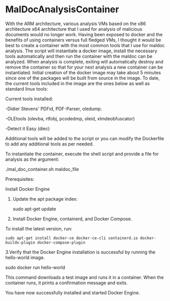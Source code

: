 # MalDocAnalysisContainer
With the ARM architecture, various analysis VMs based on the x86 architecture x64 architecture that I used for analysis of malicious documents would no longer work. Having been exposed to docker and the benefits of using containers versus full fledged VMs, I thought it would be best to create a container with the most common tools that I use for maldoc analysis. The script will instantiate a docker image, install the necessary tools automatically and then run the container with the maldoc can be analyzed. When analysis is complete, exiting will automatically destroy and remove the container so that for your next analysis a new container can be instantiated. Initial creation of the docker image may take about 5 minutes since one of the packages will be built from source in the image. To date, the current tools included in the image are the ones below as well as standard linux tools:


 Current tools installed:

 -Didier Stevens' PDFid, PDF-Parser, oledump.
 

 -OLEtools (olevba, rtfobj, pcodedmp, oleid, xlmdeobfuscator)
 

 -Detect it Easy (diec)

 Additional tools will be added to the script or you can modify the Dockerfile to add any additional tools as per needed.


 To instantiate the container, execute the shell script and provide a file for analysis as the argument:


 ./mal_doc_container.sh maldoc_file


Prerequisites:

Install Docker Engine

1. Update the apt package index:

	sudo apt-get update


2. Install Docker Engine, containerd, and Docker Compose.

 
To install the latest version, run:


 	sudo apt-get install docker-ce docker-ce-cli containerd.io docker-buildx-plugin docker-compose-plugin


3.Verify that the Docker Engine installation is successful by running the hello-world image.


 sudo docker run hello-world


This command downloads a test image and runs it in a container. When the container runs, it prints a confirmation message and exits.

You have now successfully installed and started Docker Engine. 	
